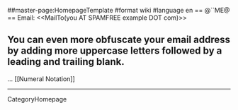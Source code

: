 ##master-page:HomepageTemplate
#format wiki
#language en
== @``ME@ ==
Email: <<MailTo(you AT SPAMFREE example DOT com)>>

## You can even more obfuscate your email address by adding more uppercase letters followed by a leading and trailing blank.
... [[Numeral Notation]]

----
CategoryHomepage
